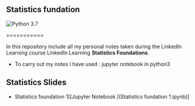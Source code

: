 ## Statistics fundation

![Python 3.7](https://img.shields.io/badge/Python-3.7-blue.svg)

===========

In this repository include all my personal notes taken during the LinkedIn Learning course LinkedIn Learning **Statistics Foundations**. 

* To carry out my notes I have used : jupyter notebook in python3

## Statistics Slides

- Statistics foundation 1[[Jupyter Notebook ](Statistics fundation 1.ipynb)]

